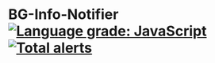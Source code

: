 # BG-Info-Notifier [![Language grade: JavaScript](https://img.shields.io/lgtm/grade/javascript/g/Sprax2013/BG-Info-Notifier.svg?logo=lgtm&logoWidth=18)](https://lgtm.com/projects/g/Sprax2013/BG-Info-Notifier/context:javascript) [![Total alerts](https://img.shields.io/lgtm/alerts/g/Sprax2013/BG-Info-Notifier.svg?logo=lgtm&logoWidth=18)](https://lgtm.com/projects/g/Sprax2013/BG-Info-Notifier/alerts/)
